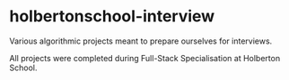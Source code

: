 # holbertonschool-interview

Various algorithmic projects meant to prepare ourselves for interviews.

All projects were completed during Full-Stack Specialisation at Holberton School.